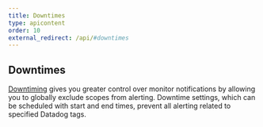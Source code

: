 ```yaml
---
title: Downtimes
type: apicontent
order: 10
external_redirect: /api/#downtimes
---
```

## Downtimes

[Downtiming][1] gives you greater control over monitor notifications by allowing you to globally exclude scopes from alerting. Downtime settings, which can be scheduled with start and end times, prevent all alerting related to specified Datadog tags.

[1]: /monitors/downtimes/
